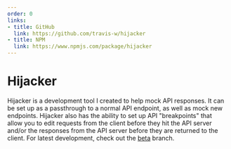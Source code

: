 ```yaml
---
order: 0
links:
- title: GitHub
  link: https://github.com/travis-w/hijacker
- title: NPM
  link: https://www.npmjs.com/package/hijacker
---
```

# Hijacker

<!-- summary -->
Hijacker is a development tool I created to help mock API responses. It can be set up as a passthrough to a normal API endpoint, as well as mock new endpoints. Hijacker also has the ability to set up API "breakpoints" that allow you to edit requests from the client before they hit the API server and/or the responses from the API server before they are returned to the client. For latest development, check out the [beta](https://github.com/travis-w/hijacker/tree/beta) branch.
<!-- /summary -->